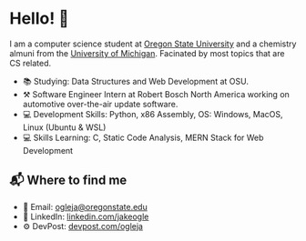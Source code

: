 # Hello! 👋

I am a computer science student at [Oregon State University](https://eecs.oregonstate.edu/) and a chemistry almuni from the [University of Michigan](https://umich.edu/). Facinated by most topics that are CS related.

* 📚 Studying: Data Structures and Web Development at OSU.
* ⚒ Software Engineer Intern at Robert Bosch North America working on automotive over-the-air update software.
* 💻 Development Skills: Python, x86 Assembly, OS: Windows, MacOS, Linux (Ubuntu & WSL)
* 💻 Skills Learning: C, Static Code Analysis, MERN Stack for Web Development

## 📬 Where to find me
* 📧 Email: ogleja@oregonstate.edu
* 🤝 LinkedIn: [linkedin.com/jakeogle](https://www.linkedin.com/in/jakeogle/)
* ⚙ DevPost: [devpost.com/ogleja](https://devpost.com/ogleja?ref_content=user-portfolio&ref_feature=portfolio&ref_medium=global-nav)
